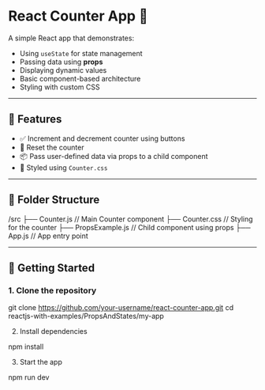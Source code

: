 # React Counter App 🧮

A simple React app that demonstrates:

- Using `useState` for state management
- Passing data using **props**
- Displaying dynamic values
- Basic component-based architecture
- Styling with custom CSS

---

## 🔧 Features

- ✅ Increment and decrement counter using buttons
- 🔁 Reset the counter
- 📦 Pass user-defined data via props to a child component
- 🎨 Styled using `Counter.css`

---

## 📁 Folder Structure

/src
├── Counter.js // Main Counter component
├── Counter.css // Styling for the counter
├── PropsExample.js // Child component using props
├── App.js // App entry point



---

## 🚀 Getting Started

### 1. Clone the repository

git clone https://github.com/your-username/react-counter-app.git
cd reactjs-with-examples/PropsAndStates/my-app


2. Install dependencies

npm install

3. Start the app

npm run dev